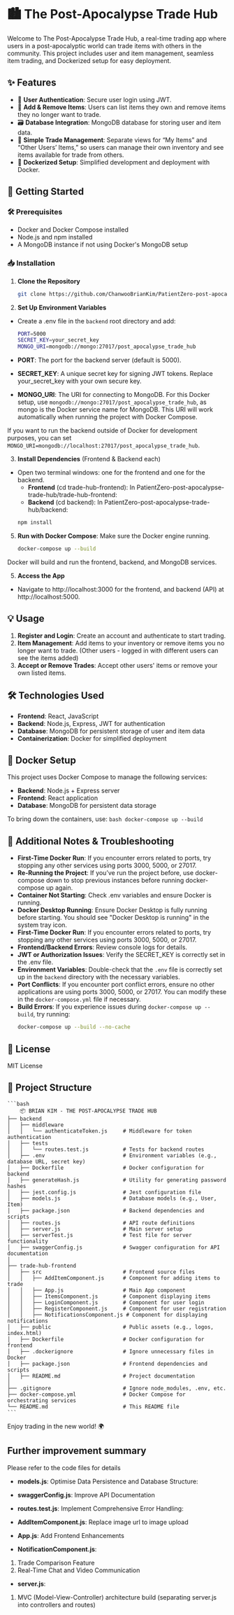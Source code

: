 # 🏙️ The Post-Apocalypse Trade Hub
Welcome to The Post-Apocalypse Trade Hub, a real-time trading app where users in a post-apocalyptic world can trade items with others in the community. This project includes user and item management, seamless item trading, and Dockerized setup for easy deployment.

## ✨ Features
- 📜 **User Authentication**: Secure user login using JWT.
- 🔄 **Add & Remove Items**: Users can list items they own and remove items they no longer want to trade.
- 🗃️ **Database Integration**: MongoDB database for storing user and item data.
- 🔄 **Simple Trade Management**: Separate views for “My Items” and “Other Users’ Items,” so users can manage their own inventory and see items available for trade from others.
- 🐳 **Dockerized Setup**: Simplified development and deployment with Docker.

## 🚀 Getting Started

### 🛠️ Prerequisites
- Docker and Docker Compose installed
- Node.js and npm installed
- A MongoDB instance if not using Docker's MongoDB setup

### 📥 Installation
1. **Clone the Repository**

    ```bash
    git clone https://github.com/ChanwooBrianKim/PatientZero-post-apocalypse-trade-hub.git
    ```

2. **Set Up Environment Variables**
- Create a .env file in the `backend` root directory and add:

    ```bash
    PORT=5000
    SECRET_KEY=your_secret_key
    MONGO_URI=mongodb://mongo:27017/post_apocalypse_trade_hub
    ```
- **PORT**: The port for the backend server (default is 5000).
- **SECRET_KEY**: A unique secret key for signing JWT tokens. Replace your_secret_key with your own secure key.
- **MONGO_URI**: The URI for connecting to MongoDB.
For this Docker setup, use `mongodb://mongo:27017/post_apocalypse_trade_hub`, as mongo is the Docker service name for MongoDB. This URI will work automatically when running the project with Docker Compose.

If you want to run the backend outside of Docker for development purposes, you can set `MONGO_URI=mongodb://localhost:27017/post_apocalypse_trade_hub`.

3. **Install Dependencies** (Frontend & Backend each)
- Open two terminal windows: one for the frontend and one for the backend.
    - **Frontend** (cd trade-hub-frontend): In PatientZero-post-apocalypse-trade-hub/trade-hub-frontend:
    - **Backend** (cd backend): In PatientZero-post-apocalypse-trade-hub/backend:
    ```bash
    npm install
    ```
5. **Run with Docker Compose**:
    Make sure the Docker engine running.
    ```bash
    docker-compose up --build
    ```
Docker will build and run the frontend, backend, and MongoDB services.

5. **Access the App**

- Navigate to http://localhost:3000 for the frontend, and backend (API) at http://localhost:5000.

## 💡 Usage

1. **Register and Login**: Create an account and authenticate to start trading.
2. **Item Management**: Add items to your inventory or remove items you no longer want to trade.
   (Other users - logged in with different users can see the items added)
4. **Accept or Remove Trades**: Accept other users' items or remove your own listed items.

## 🛠️ Technologies Used

- **Frontend**: React, JavaScript
- **Backend**: Node.js, Express, JWT for authentication
- **Database**: MongoDB for persistent storage of user and item data
- **Containerization**: Docker for simplified deployment

## 🐳 Docker Setup

This project uses Docker Compose to manage the following services:

- **Backend**: Node.js + Express server
- **Frontend**: React application
- **Database**: MongoDB for persistent data storage

To bring down the containers, use:
    ```bash
    docker-compose up --build
    ```

## 🔄 Additional Notes & Troubleshooting
- **First-Time Docker Run**: If you encounter errors related to ports, try stopping any other services using ports 3000, 5000, or 27017.
- **Re-Running the Project**: If you’ve run the project before, use docker-compose down to stop previous instances before running docker-compose up again.
- **Container Not Starting**: Check .env variables and ensure Docker is running.
- **Docker Desktop Running**: Ensure Docker Desktop is fully running before starting. You should see "Docker Desktop is running" in the system tray icon.
- **First-Time Docker Run**: If you encounter errors related to ports, try stopping any other services using ports 3000, 5000, or 27017.
- **Frontend/Backend Errors**: Review console logs for details.
- **JWT or Authorization Issues**: Verify the SECRET_KEY is correctly set in the .env file.
- **Environment Variables**: Double-check that the `.env` file is correctly set up in the `backend` directory with the necessary variables.
- **Port Conflicts**: If you encounter port conflict errors, ensure no other applications are using ports 3000, 5000, or 27017. You can modify these in the `docker-compose.yml` file if necessary.
- **Build Errors**: If you experience issues during `docker-compose up --build`, try running:
  ```bash
  docker-compose up --build --no-cache

## 📄 License
MIT License

## 📂 Project Structure

    ```bash
        📦 BRIAN KIM - THE POST-APOCALYPSE TRADE HUB
    ├── backend
    │   ├── middleware
    │   │   └── authenticateToken.js     # Middleware for token authentication
    │   ├── tests
    │   │   └── routes.test.js           # Tests for backend routes
    │   ├── .env                         # Environment variables (e.g., database URL, secret key)
    │   ├── Dockerfile                   # Docker configuration for backend
    │   ├── generateHash.js              # Utility for generating password hashes
    │   ├── jest.config.js               # Jest configuration file
    │   ├── models.js                    # Database models (e.g., User, Item)
    │   ├── package.json                 # Backend dependencies and scripts
    │   ├── routes.js                    # API route definitions
    │   ├── server.js                    # Main server setup
    │   ├── serverTest.js                # Test file for server functionality
    │   ├── swaggerConfig.js             # Swagger configuration for API documentation
    │
    ├── trade-hub-frontend
    │   ├── src                          # Frontend source files
    │   │   ├── AddItemComponent.js      # Component for adding items to trade
    │   │   ├── App.js                   # Main App component
    │   │   ├── ItemsComponent.js        # Component displaying items
    │   │   ├── LoginComponent.js        # Component for user login
    │   │   ├── RegisterComponent.js     # Component for user registration
    │   │   ├── NotificationsComponent.js # Component for displaying notifications
    │   ├── public                       # Public assets (e.g., logos, index.html)
    │   ├── Dockerfile                   # Docker configuration for frontend
    │   ├── .dockerignore                # Ignore unnecessary files in Docker
    │   ├── package.json                 # Frontend dependencies and scripts
    │   ├── README.md                    # Project documentation
    │
    ├── .gitignore                       # Ignore node_modules, .env, etc.
    ├── docker-compose.yml               # Docker Compose for orchestrating services
    └── README.md                        # This README file
    ```

Enjoy trading in the new world! 🌍


## Further improvement summary
Please refer to the code files for details

- **models.js**: 
Optimise Data Persistence and Database Structure:

- **swaggerConfig.js**:
Improve API Documentation

- **routes.test.js**:
Implement Comprehensive Error Handling:

- **AddItemComponent.js**:
Replace image url to image upload

- **App.js**:
Add Frontend Enhancements

- **NotificationComponent.js**:
1. Trade Comparison Feature
2. Real-Time Chat and Video Communication

- **server.js**:
1. MVC (Model-View-Controller) architecture build (separating server.js into controllers and routes)